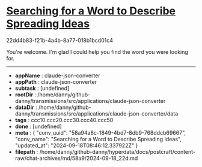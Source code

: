 # [Searching for a Word to Describe Spreading Ideas](https://claude.ai/chat/58a94a8c-1849-4bd7-8db9-768ddcb69667)

22dd4b83-f21b-4a4b-8a77-018b1bcd01c4

 You're welcome. I'm glad I could help you find the word you were looking for.

---

* **appName** : claude-json-converter
* **appPath** : claude-json-converter
* **subtask** : [undefined]
* **rootDir** : /home/danny/github-danny/transmissions/src/applications/claude-json-converter
* **dataDir** : /home/danny/github-danny/transmissions/src/applications/claude-json-converter/data
* **tags** : ccc10.ccc20.ccc30.ccc40.ccc50
* **done** : [undefined]
* **meta** : {
  "conv_uuid": "58a94a8c-1849-4bd7-8db9-768ddcb69667",
  "conv_name": "Searching for a Word to Describe Spreading Ideas",
  "updated_at": "2024-09-18T08:46:12.337922Z"
}
* **filepath** : /home/danny/github-danny/hyperdata/docs/postcraft/content-raw/chat-archives/md/58a9/2024-09-18_22d.md